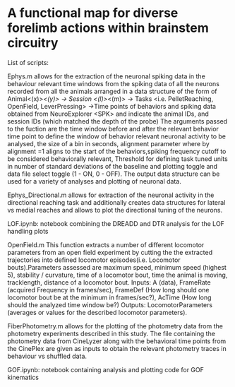 # A functional map for diverse forelimb actions within brainstem circuitry
List of scripts:




	
Ephys.m allows for the extraction of the neuronal spiking data in the behaviour relevant time windows from the spiking data of all the neurons 
recorded from all the animals arranged in a data structure of the form of Animal<(x)>_<(y)> -> Session <(l)>_<(m)> -> Tasks <i.e. PelletReaching, OpenField, LeverPressing> 
->Time points of behaviors and spiking data obtained from NeuroExplorer <SPK<rs>>
<x> and <y> indicate the animal IDs, <l> and <m> session IDs (which matched the depth of the probe)
The arguments passed to the fuction are the time window before and after the relevant behavior time point to define the window of behavior relevant neuronal activity to be 
analysed, the size of a bin in seconds, alignment parameter where by alignment =1 aligns to the start of the behaviors,spiking frequency cutoff to be considered
behaviorally relevant, Threshold for defining task tuned units in number of standard deviations of the baseline and plotting toggle and data file select toggle (1 - ON, 0 - OFF).
The output data structure can be used for a variety of analyses and plotting of neuronal data.

Ephys_Directional.m allows for extraction of the neuronal activity in the directional reaching task and additionally creates data structures 
for lateral vs medial reaches and allows to plot the directional tuning of the neurons.

LOF.ipynb: notebook combining the DREADD and DTR analysis for the LOF handling plots

OpenField.m This function extracts a number of different locomotor parameters from an open field experiment by cutting the the extracted trajectories into 
defined locomotor episodes(i.e. Locomotor bouts).Parameters assessed are maximum speed, minimum speed (highest 5), stability / curvature, time of a locomotor bout, 
time the animal is moving, tracklength, distance of a locomotor bout.
Inputs: A (data), FrameRate (acquired Frequency in frames/sec), FrameDef (How long should one locomotor bout be at the minimum in frames/sec?), AcTime (How long should
the analyzed time window be?) Outputs: LocomotorParameters (averages or values for the described locomotor parameters).

FiberPhotometry.m allows for the plotting of the photometry data from the photometry experiments described in this study. The file containing the photometry 
data from CineLyzer along with the behavioral time points from the CinePlex are given as inputs to obtain the relevant photometry traces in behaviour vs shuffled data. 

GOF.ipynb: notebook containing analysis and plotting code for GOF kinematics
